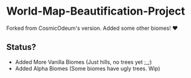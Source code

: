 # World-Map-Beautification-Project
Forked from CosmicOdeum's version. Added some other biomes! ♥

## Status?
- Added More Vanilla Biomes (Just hills, no trees yet ;_;)
- Added Alpha Biomes (Some biomes have ugly trees. Wip)
